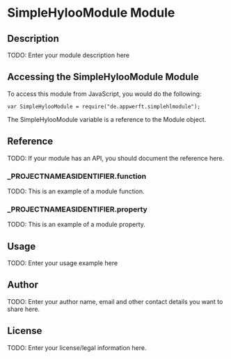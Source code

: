 # SimpleHylooModule Module

## Description

TODO: Enter your module description here

## Accessing the SimpleHylooModule Module

To access this module from JavaScript, you would do the following:

	var SimpleHylooModule = require("de.appwerft.simplehlmodule");

The SimpleHylooModule variable is a reference to the Module object.	

## Reference

TODO: If your module has an API, you should document
the reference here.

### ___PROJECTNAMEASIDENTIFIER__.function

TODO: This is an example of a module function.

### ___PROJECTNAMEASIDENTIFIER__.property

TODO: This is an example of a module property.

## Usage

TODO: Enter your usage example here

## Author

TODO: Enter your author name, email and other contact
details you want to share here. 

## License

TODO: Enter your license/legal information here.
